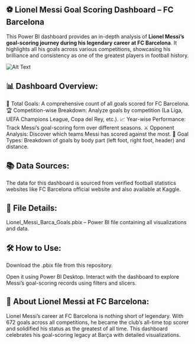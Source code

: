 ## ⚽ Lionel Messi Goal Scoring Dashboard – FC Barcelona
This Power BI dashboard provides an in-depth analysis of **Lionel Messi’s goal-scoring journey during his legendary career at FC Barcelona**. It highlights all his goals across various competitions, showcasing his brilliance and consistency as one of the greatest players in football history.

![Alt Text](https://assets.goal.com/v3/assets/bltcc7a7ffd2fbf71f5/bltf7695f98c1f01bd9/62cbfb91c9db8842cf76cb5b/GHP_MESSI-BOOTS_16-9.jpg)

## 📊 Dashboard Overview:
🔢 Total Goals: A comprehensive count of all goals scored for FC Barcelona.
🏆 Competition-wise Breakdown: Analyze goals by competition (La Liga, UEFA Champions League, Copa del Rey, etc.).
📈 Year-wise Performance: Track Messi’s goal-scoring form over different seasons.
⚔️ Opponent Analysis: Discover which teams Messi has scored against the most.
🎯 Goal Types: Breakdown of goals by body part (left foot, right foot, header) and distance.

## 📚 Data Sources:
The data for this dashboard is sourced from verified football statistics websites like FC Barcelona official website and also available at Kaggle.

## 💾 File Details:
Lionel_Messi_Barca_Goals.pbix – Power BI file containing all visualizations and data.

## 🛠️ How to Use:
Download the .pbix file from this repository.

Open it using Power BI Desktop.
Interact with the dashboard to explore Messi’s goal-scoring records using filters and slicers.

## 🐐 About Lionel Messi at FC Barcelona:
Lionel Messi’s career at FC Barcelona is nothing short of legendary. With 672 goals across all competitions, he became the club’s all-time top scorer and solidified his status as the greatest of all time. This dashboard celebrates his goal-scoring legacy at Barça with detailed visualizations.
